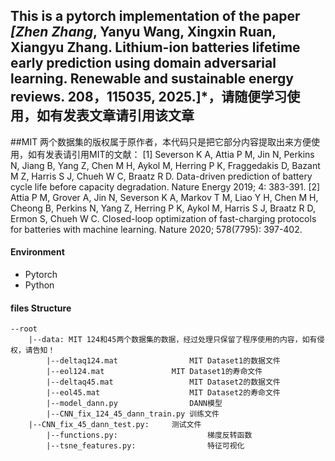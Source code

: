 ## This is a pytorch implementation of the paper *[Zhen Zhang*, Yanyu Wang, Xingxin Ruan, Xiangyu Zhang. Lithium-ion batteries lifetime early prediction using domain adversarial learning. Renewable and sustainable energy reviews. 208，115035, 2025.]*，请随便学习使用，如有发表文章请引用该文章

##MIT 两个数据集的版权属于原作者，本代码只是把它部分内容提取出来方便使用，如有发表请引用MIT的文献：
[1]	Severson K A, Attia P M, Jin N, Perkins N, Jiang B, Yang Z, Chen M H, Aykol M, Herring P K, Fraggedakis D, Bazant M Z, Harris S J, Chueh W C, Braatz R D. Data-driven prediction of battery cycle life before capacity degradation. Nature Energy 2019; 4: 383-391.
[2]  Attia P M, Grover A, Jin N, Severson K A, Markov T M, Liao Y H, Chen M H, Cheong B, Perkins N, Yang Z, Herring P K, Aykol M, Harris S J, Braatz R D, Ermon S, Chueh W C. Closed-loop optimization of fast-charging protocols for batteries with machine learning. Nature 2020; 578(7795): 397-402.

#### Environment
- Pytorch 
- Python 

#### files Structure

```
--root
	|--data: MIT 124和45两个数据集的数据，经过处理只保留了程序使用的内容，如有侵权，请告知！
		|--deltaq124.mat 				MIT Dataset1的数据文件
		|--eol124.mat 				MIT Dataset1的寿命文件
		|--deltaq45.mat 				MIT Dataset2的数据文件
		|--eol45.mat 					MIT Dataset2的寿命文件     
        |--model_dann.py				DANN模型
        |--CNN_fix_124_45_dann_train.py	训练文件
	|--CNN_fix_45_dann_test.py:		测试文件
        |--functions.py:					梯度反转函数
        |--tsne_features.py:				特征可视化

